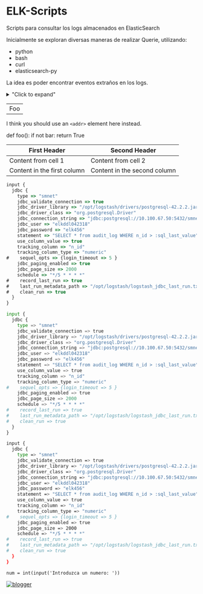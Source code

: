 # ELK-Scripts
Scripts para consultar los logs almacenados en ElasticSearch

Inicialmente se exploran diversas maneras de realizar Querie, utilizando:

* python
* bash
* curl
* elasticsearch-py

La idea es poder encontrar eventos extraños en los logs.

<details>
<summary>"Click to expand"</summary>
this is hidden
</details>



<table>
    <tr>
        <td>Foo</td>
    </tr>
</table>

I think you should use an
`<addr>` element here instead.

def foo():
    if not bar:
        return True
        
        
First Header | Second Header
------------ | -------------
Content from cell 1 | Content from cell 2
Content in the first column | Content in the second column


```javascript
input {
  jdbc {
    type => "smnet"
    jdbc_validate_connection => true
    jdbc_driver_library => "/opt/logstash/drivers/postgresql-42.2.2.jar"
    jdbc_driver_class => "org.postgresql.Driver"
    jdbc_connection_string => "jdbc:postgresql://10.100.67.50:5432/smnet"
    jdbc_user => "elkddl042318"
    jdbc_password => "elk456"
    statement => "SELECT * from audit_log WHERE n_id > :sql_last_value"
    use_column_value => true
    tracking_column => "n_id"
    tracking_column_type => "numeric"
#    sequel_opts => {login_timeout => 5 }
    jdbc_paging_enabled => true
    jdbc_page_size => 2000
    schedule => "*/5 * * * *"
#    record_last_run => true
#    last_run_metadata_path => "/opt/logstash/logstash_jdbc_last_run.txt"
#    clean_run => true 
  }
}
```


```python
input {
  jdbc {
    type => "smnet"
    jdbc_validate_connection => true
    jdbc_driver_library => "/opt/logstash/drivers/postgresql-42.2.2.jar"
    jdbc_driver_class => "org.postgresql.Driver"
    jdbc_connection_string => "jdbc:postgresql://10.100.67.50:5432/smnet"
    jdbc_user => "elkddl042318"
    jdbc_password => "elk456"
    statement => "SELECT * from audit_log WHERE n_id > :sql_last_value"
    use_column_value => true
    tracking_column => "n_id"
    tracking_column_type => "numeric"
#    sequel_opts => {login_timeout => 5 }
    jdbc_paging_enabled => true
    jdbc_page_size => 2000
    schedule => "*/5 * * * *"
#    record_last_run => true
#    last_run_metadata_path => "/opt/logstash/logstash_jdbc_last_run.txt"
#    clean_run => true 
  }
}
```

```bash
input {
  jdbc {
    type => "smnet"
    jdbc_validate_connection => true
    jdbc_driver_library => "/opt/logstash/drivers/postgresql-42.2.2.jar"
    jdbc_driver_class => "org.postgresql.Driver"
    jdbc_connection_string => "jdbc:postgresql://10.100.67.50:5432/smnet"
    jdbc_user => "elkddl042318"
    jdbc_password => "elk456"
    statement => "SELECT * from audit_log WHERE n_id > :sql_last_value"
    use_column_value => true
    tracking_column => "n_id"
    tracking_column_type => "numeric"
#    sequel_opts => {login_timeout => 5 }
    jdbc_paging_enabled => true
    jdbc_page_size => 2000
    schedule => "*/5 * * * *"
#    record_last_run => true
#    last_run_metadata_path => "/opt/logstash/logstash_jdbc_last_run.txt"
#    clean_run => true 
  }
}
```

`num = int(input('Introduzca un numero: '))`


[![blogger](http://icons.iconarchive.com/icons/carlosjj/google-jfk/128/blogger-icon.png)](https://jfernandomarquez.blogspot.com/) 
